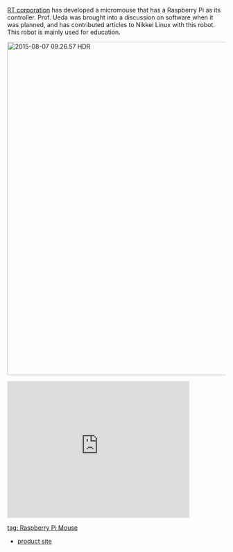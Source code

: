 <a href="http://www.rt-net.jp/" target="_blank">RT corporation</a> has developed a micromouse that has a Raspberry Pi as its controller. Prof. Ueda was brought into a discussion on software when it was planned, and has contributed articles to Nikkei Linux with this robot. This robot is mainly used for education. 

<a href="https://lab.ueda.asia/wp-content/uploads/2016/06/2015-08-07-09.26.57-HDR.jpg"><img src="https://lab.ueda.asia/wp-content/uploads/2016/06/2015-08-07-09.26.57-HDR-1024x768.jpg" alt="2015-08-07 09.26.57 HDR" width="1024" height="768" class="aligncenter size-large wp-image-888" /></a>

<iframe width="420" height="315" src="https://www.youtube.com/embed/nNwKVeCqjus" frameborder="0" allowfullscreen=""></iframe>

<a href="?tag=raspberry-pi-mouse">tag: Raspberry Pi Mouse</a>

<ul>
	<li><a href="http://products.rt-net.jp/micromouse/raspberry-pi-mouse" target="_blank">product site</a></li>
</ul>



